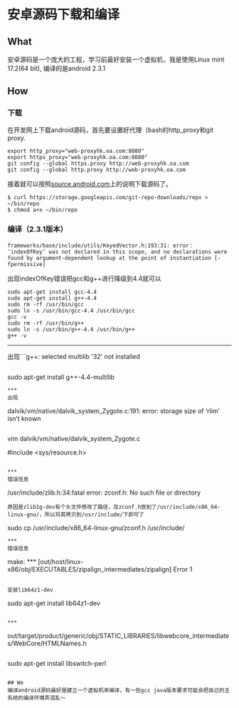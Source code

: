 # 安卓源码下载和编译
## What
安卓源码是一个庞大的工程，学习前最好安装一个虚拟机，我是使用Linux mint 17.2(64 bit), 编译的是android 2.3.1

## How
### 下载

在开发网上下载android源码，首先要设置好代理（bash的http_proxy和git proxy.

```
export http_proxy="web-proxyhk.oa.com:8080"
export https_proxy="web-proxyhk.oa.com:8080"
git config --global https.proxy http://web-proxyhk.oa.com
git config --global http.proxy http://web-proxyhk.oa.com
```
接着就可以按照[source.android.com](http://source.android.com/source/downloading.html)上的说明下载源码了。

```
$ curl https://storage.googleapis.com/git-repo-downloads/repo > ~/bin/repo
$ chmod a+x ~/bin/repo
```

### 编译（2.3.1版本）

```
frameworks/base/include/utils/KeyedVector.h:193:31: error： ‘indexOfKey’ was not declared in this scope, and no declarations were found by argument-dependent lookup at the point of instantiation [-fpermissive]
```
出现indexOfKey错误把gcc和g++进行降级到4.4就可以

```
sudo apt-get install gcc-4.4
sudo apt-get install g++-4.4
sudo rm -rf /usr/bin/gcc
sudo ln -s /usr/bin/gcc-4.4 /usr/bin/gcc
gcc -v
sudo rm -rf /usr/bin/g++
sudo ln -s /usr/bin/g++-4.4 /usr/bin/g++
g++ -v
```

***
出现```g++: selected multilib '32' not installed```错误安装g++-4.4-multilib

```
sudo apt-get install g++-4.4-multilib
```
***
出现
```
dalvik/vm/native/dalvik_system_Zygote.c:191: error: storage size of ‘rlim’ isn’t known
```

```
vim dalvik/vm/native/dalvik_system_Zygote.c

#include <sys/resource.h>

```

***
错误信息
```
/usr/include/zlib.h:34:fatal error: zconf.h: No such file or directory
```
原因是zlib1g-dev有个头文件修改了路径，及zconf.h放到了/usr/include/x86_64-linux-gnu/，所以将其拷贝到/usr/include/下即可了

```
sudo cp /usr/include/x86_64-linux-gnu/zconf.h /usr/include/
```
***
错误信息
```
make: *** [out/host/linux-x86/obj/EXECUTABLES/zipalign_intermediates/zipalign] Error 1
```

安装lib64z1-dev

```
sudo apt-get install lib64z1-dev
```

***

```
out/target/product/generic/obj/STATIC_LIBRARIES/libwebcore_intermediates/WebCore/HTMLNames.h
```

```
sudo apt-get install libswitch-perl  
```

## We
编译android源码最好是建立一个虚拟机来编译，有一些gcc java版本要求可能会把自己的主系统的编译环境弄混乱～
